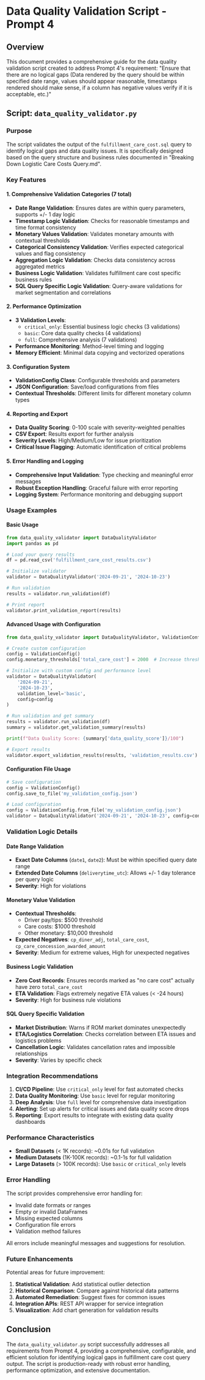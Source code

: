 # Data Quality Validation Script - Prompt 4

## Overview

This document provides a comprehensive guide for the data quality validation script created to address Prompt 4's requirement: "Ensure that there are no logical gaps (Data rendered by the query should be within specified date range, values should appear reasonable, timestamps rendered should make sense, if a column has negative values verify if it is acceptable, etc.)"

## Script: `data_quality_validator.py`

### Purpose
The script validates the output of the `fulfillment_care_cost.sql` query to identify logical gaps and data quality issues. It is specifically designed based on the query structure and business rules documented in "Breaking Down Logistic Care Costs Query.md".

### Key Features

#### 1. Comprehensive Validation Categories (7 total)
- **Date Range Validation**: Ensures dates are within query parameters, supports +/- 1 day logic
- **Timestamp Logic Validation**: Checks for reasonable timestamps and time format consistency
- **Monetary Values Validation**: Validates monetary amounts with contextual thresholds
- **Categorical Consistency Validation**: Verifies expected categorical values and flag consistency
- **Aggregation Logic Validation**: Checks data consistency across aggregated metrics
- **Business Logic Validation**: Validates fulfillment care cost specific business rules
- **SQL Query Specific Logic Validation**: Query-aware validations for market segmentation and correlations

#### 2. Performance Optimization
- **3 Validation Levels**: 
  - `critical_only`: Essential business logic checks (3 validations)
  - `basic`: Core data quality checks (4 validations)
  - `full`: Comprehensive analysis (7 validations)
- **Performance Monitoring**: Method-level timing and logging
- **Memory Efficient**: Minimal data copying and vectorized operations

#### 3. Configuration System
- **ValidationConfig Class**: Configurable thresholds and parameters
- **JSON Configuration**: Save/load configurations from files
- **Contextual Thresholds**: Different limits for different monetary column types

#### 4. Reporting and Export
- **Data Quality Scoring**: 0-100 scale with severity-weighted penalties
- **CSV Export**: Results export for further analysis
- **Severity Levels**: High/Medium/Low for issue prioritization
- **Critical Issue Flagging**: Automatic identification of critical problems

#### 5. Error Handling and Logging
- **Comprehensive Input Validation**: Type checking and meaningful error messages
- **Robust Exception Handling**: Graceful failure with error reporting
- **Logging System**: Performance monitoring and debugging support

### Usage Examples

#### Basic Usage
```python
from data_quality_validator import DataQualityValidator
import pandas as pd

# Load your query results
df = pd.read_csv('fulfillment_care_cost_results.csv')

# Initialize validator
validator = DataQualityValidator('2024-09-21', '2024-10-23')

# Run validation
results = validator.run_validation(df)

# Print report
validator.print_validation_report(results)
```

#### Advanced Usage with Configuration
```python
from data_quality_validator import DataQualityValidator, ValidationConfig

# Create custom configuration
config = ValidationConfig()
config.monetary_thresholds['total_care_cost'] = 2000  # Increase threshold

# Initialize with custom config and performance level
validator = DataQualityValidator(
    '2024-09-21', 
    '2024-10-23', 
    validation_level='basic',
    config=config
)

# Run validation and get summary
results = validator.run_validation(df)
summary = validator.get_validation_summary(results)

print(f"Data Quality Score: {summary['data_quality_score']}/100")

# Export results
validator.export_validation_results(results, 'validation_results.csv')
```

#### Configuration File Usage
```python
# Save configuration
config = ValidationConfig()
config.save_to_file('my_validation_config.json')

# Load configuration
config = ValidationConfig.from_file('my_validation_config.json')
validator = DataQualityValidator('2024-09-21', '2024-10-23', config=config)
```

### Validation Logic Details

#### Date Range Validation
- **Exact Date Columns** (`date1`, `date2`): Must be within specified query date range
- **Extended Date Columns** (`deliverytime_utc`): Allows +/- 1 day tolerance per query logic
- **Severity**: High for violations

#### Monetary Value Validation
- **Contextual Thresholds**:
  - Driver pay/tips: $500 threshold
  - Care costs: $1000 threshold  
  - Other monetary: $10,000 threshold
- **Expected Negatives**: `cp_diner_adj`, `total_care_cost`, `cp_care_concession_awarded_amount`
- **Severity**: Medium for extreme values, High for unexpected negatives

#### Business Logic Validation
- **Zero Cost Records**: Ensures records marked as "no care cost" actually have zero `total_care_cost`
- **ETA Validation**: Flags extremely negative ETA values (< -24 hours)
- **Severity**: High for business rule violations

#### SQL Query Specific Validation
- **Market Distribution**: Warns if ROM market dominates unexpectedly
- **ETA/Logistics Correlation**: Checks correlation between ETA issues and logistics problems
- **Cancellation Logic**: Validates cancellation rates and impossible relationships
- **Severity**: Varies by specific check

### Integration Recommendations

1. **CI/CD Pipeline**: Use `critical_only` level for fast automated checks
2. **Data Quality Monitoring**: Use `basic` level for regular monitoring
3. **Deep Analysis**: Use `full` level for comprehensive data investigation
4. **Alerting**: Set up alerts for critical issues and data quality score drops
5. **Reporting**: Export results to integrate with existing data quality dashboards

### Performance Characteristics

- **Small Datasets** (< 1K records): ~0.01s for full validation
- **Medium Datasets** (1K-100K records): ~0.1-1s for full validation  
- **Large Datasets** (> 100K records): Use `basic` or `critical_only` levels

### Error Handling

The script provides comprehensive error handling for:
- Invalid date formats or ranges
- Empty or invalid DataFrames
- Missing expected columns
- Configuration file errors
- Validation method failures

All errors include meaningful messages and suggestions for resolution.

### Future Enhancements

Potential areas for future improvement:
1. **Statistical Validation**: Add statistical outlier detection
2. **Historical Comparison**: Compare against historical data patterns
3. **Automated Remediation**: Suggest fixes for common issues
4. **Integration APIs**: REST API wrapper for service integration
5. **Visualization**: Add chart generation for validation results

## Conclusion

The `data_quality_validator.py` script successfully addresses all requirements from Prompt 4, providing a comprehensive, configurable, and efficient solution for identifying logical gaps in fulfillment care cost query output. The script is production-ready with robust error handling, performance optimization, and extensive documentation.